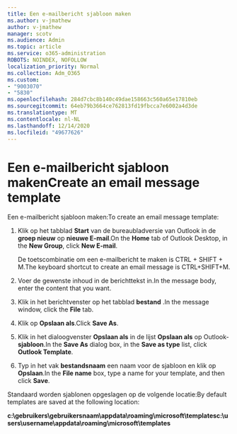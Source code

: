 ```yaml
---
title: Een e-mailbericht sjabloon maken
ms.author: v-jmathew
author: v-jmathew
manager: scotv
ms.audience: Admin
ms.topic: article
ms.service: o365-administration
ROBOTS: NOINDEX, NOFOLLOW
localization_priority: Normal
ms.collection: Adm_O365
ms.custom:
- "9003070"
- "5830"
ms.openlocfilehash: 284d7cbc8b140c49dae158663c560a65e17810eb
ms.sourcegitcommit: 64eb79b3664ce762813fd19fbcca7e6002a4d3de
ms.translationtype: MT
ms.contentlocale: nl-NL
ms.lasthandoff: 12/14/2020
ms.locfileid: "49677626"
---
```

# <a name="create-an-email-message-template"></a><span data-ttu-id="a3391-102">Een e-mailbericht sjabloon maken</span><span class="sxs-lookup"><span data-stu-id="a3391-102">Create an email message template</span></span>

<span data-ttu-id="a3391-103">Een e-mailbericht sjabloon maken:</span><span class="sxs-lookup"><span data-stu-id="a3391-103">To create an email message template:</span></span>

1. <span data-ttu-id="a3391-104">Klik op het tabblad **Start** van de bureaubladversie van Outlook in de **groep nieuw** op **nieuwe E-mail**.</span><span class="sxs-lookup"><span data-stu-id="a3391-104">On the **Home** tab of Outlook Desktop, in the **New Group**, click **New E-mail**.</span></span>

    <span data-ttu-id="a3391-105">De toetscombinatie om een e-mailbericht te maken is CTRL + SHIFT + M.</span><span class="sxs-lookup"><span data-stu-id="a3391-105">The keyboard shortcut to create an email message is CTRL+SHIFT+M.</span></span>

2. <span data-ttu-id="a3391-106">Voer de gewenste inhoud in de berichttekst in.</span><span class="sxs-lookup"><span data-stu-id="a3391-106">In the message body, enter the content that you want.</span></span>
3. <span data-ttu-id="a3391-107">Klik in het berichtvenster op het tabblad **bestand** .</span><span class="sxs-lookup"><span data-stu-id="a3391-107">In the message window, click the **File** tab.</span></span>
4. <span data-ttu-id="a3391-108">Klik op **Opslaan als**.</span><span class="sxs-lookup"><span data-stu-id="a3391-108">Click **Save As**.</span></span>
5. <span data-ttu-id="a3391-109">Klik in het dialoogvenster **Opslaan als** in de lijst **Opslaan als** op Outlook- **sjabloon**.</span><span class="sxs-lookup"><span data-stu-id="a3391-109">In the **Save As** dialog box, in the **Save as type** list, click **Outlook Template**.</span></span>
6. <span data-ttu-id="a3391-110">Typ in het vak **bestandsnaam** een naam voor de sjabloon en klik op **Opslaan**.</span><span class="sxs-lookup"><span data-stu-id="a3391-110">In the **File name** box, type a name for your template, and then click **Save**.</span></span>

<span data-ttu-id="a3391-111">Standaard worden sjablonen opgeslagen op de volgende locatie:</span><span class="sxs-lookup"><span data-stu-id="a3391-111">By default templates are saved at the following location:</span></span>

<span data-ttu-id="a3391-112">**c:\gebruikers\gebruikersnaam\appdata\roaming\microsoft\templates**</span><span class="sxs-lookup"><span data-stu-id="a3391-112">**c:\users\username\appdata\roaming\microsoft\templates**</span></span>

